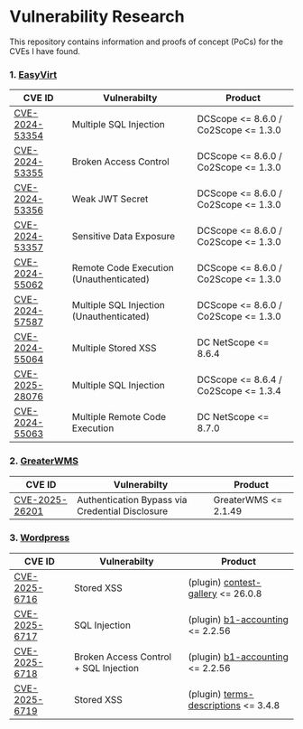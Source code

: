 # Vulnerability Research

This repository contains information and proofs of concept (PoCs) for the CVEs I have found.

### 1. [EasyVirt](https://www.easyvirt.com/)
| CVE ID       | Vulnerabilty           | Product               |
|--------------|------------------------|-----------------------|
| [CVE-2024-53354](https://github.com/Elymaro/CVE/blob/main/EasyVirt/CVE-2024-53354.md)| Multiple SQL Injection | DCScope <= 8.6.0 / Co2Scope <= 1.3.0 |
| [CVE-2024-53355](https://github.com/Elymaro/CVE/blob/main/EasyVirt/CVE-2024-53355.md)| Broken Access Control | DCScope <= 8.6.0 / Co2Scope <= 1.3.0 |
| [CVE-2024-53356](https://github.com/Elymaro/CVE/blob/main/EasyVirt/CVE-2024-53356.md)| Weak JWT Secret | DCScope <= 8.6.0 / Co2Scope <= 1.3.0 |
| [CVE-2024-53357](https://github.com/Elymaro/CVE/blob/main/EasyVirt/CVE-2024-53357.md)| Sensitive Data Exposure | DCScope <= 8.6.0 / Co2Scope <= 1.3.0 |
| [CVE-2024-55062](https://github.com/Elymaro/CVE/blob/main/EasyVirt/CVE-2024-55062.md)| Remote Code Execution (Unauthenticated) | DCScope <= 8.6.0 / Co2Scope <= 1.3.0 |
| [CVE-2024-57587](https://github.com/Elymaro/CVE/blob/main/EasyVirt/CVE-2024-57587.md)| Multiple SQL Injection (Unauthenticated) | DCScope <= 8.6.0 / Co2Scope <= 1.3.0 |
| [CVE-2024-55064](https://github.com/Elymaro/CVE/blob/main/EasyVirt/CVE-2024-55064.md)| Multiple Stored XSS | DC NetScope <= 8.6.4 |
| [CVE-2025-28076](https://github.com/Elymaro/CVE/blob/main/EasyVirt/CVE-2025-28076.md)| Multiple SQL Injection | DCScope <= 8.6.4 / Co2Scope <= 1.3.4 |
| [CVE-2024-55063](https://github.com/Elymaro/CVE/blob/main/EasyVirt/CVE-2024-55063.md)| Multiple Remote Code Execution | DC NetScope <= 8.7.0 |


### 2. [GreaterWMS](https://github.com/GreaterWMS/GreaterWMS)
| CVE ID       | Vulnerabilty           | Product               |
|--------------|------------------------|-----------------------|
| [CVE-2025-26201](https://github.com/Elymaro/CVE/blob/main/GreaterWMS/CVE-2025-26201.md)| Authentication Bypass via Credential Disclosure  | GreaterWMS <= 2.1.49 |

### 3. [Wordpress](https://wordpress.org/)
| CVE ID       | Vulnerabilty           | Product               |
|--------------|------------------------|-----------------------|
| [CVE-2025-6716](https://www.wordfence.com/threat-intel/vulnerabilities/wordpress-plugins/contest-gallery/contest-gallery-2608-authenticated-author-stored-cross-site-scripting)| Stored XSS | (plugin) [contest-gallery](https://wordpress.org/plugins/contest-gallery/) <= 26.0.8 |
| [CVE-2025-6717](https://www.wordfence.com/threat-intel/vulnerabilities/wordpress-plugins/b1-accounting/b1lt-for-woocommerce-2256-authenticated-subscriber-sql-injection)| SQL Injection | (plugin) [b1-accounting](https://wordpress.org/plugins/b1-accounting/) <= 2.2.56 |
| [CVE-2025-6718](https://www.wordfence.com/threat-intel/vulnerabilities/wordpress-plugins/b1-accounting/b1lt-for-woocommerce-2256-missing-authorization-to-authenticated-subscriber-arbitrary-sql-injection)| Broken Access Control + SQL Injection | (plugin) [b1-accounting](https://wordpress.org/plugins/b1-accounting/) <= 2.2.56 |
| [CVE-2025-6719](https://www.wordfence.com/threat-intel/vulnerabilities/wordpress-plugins/contest-gallery/contest-gallery-2608-authenticated-author-stored-cross-site-scripting)| Stored XSS | (plugin) [terms-descriptions](https://wordpress.org/plugins/terms-descriptions/) <= 3.4.8 |


